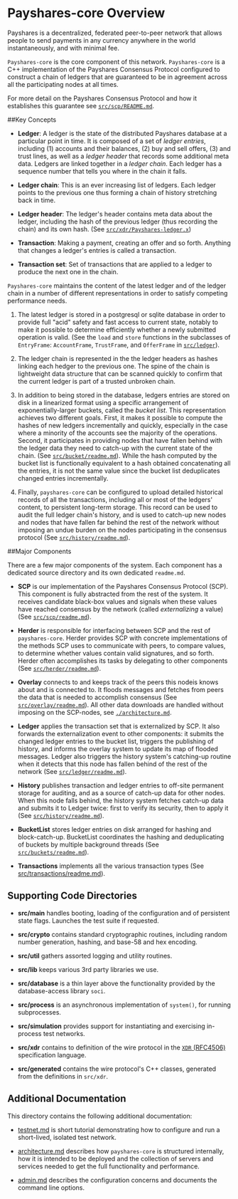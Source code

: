 # Payshares-core Overview

Payshares is a decentralized, federated peer-to-peer network that allows people to
send payments in any currency anywhere in the world instantaneously, and with
minimal fee.

`Payshares-core` is the core component of this network. `Payshares-core` is a C++
implementation of the Payshares Consensus Protocol configured to construct a chain
of ledgers that are guaranteed to be in agreement across all the participating 
nodes at all times.

For more detail on the Payshares Consensus Protocol and how it establishes this
guarantee see [`src/scp/README.md`](../src/scp/readme.md). 

##Key Concepts

- **Ledger**: A ledger is the state of the distributed Payshares database at a 
  particular point in time. It is composed of a set of _ledger entries_, 
  including (1) accounts and their balances, (2) buy and sell offers, (3) and 
  trust lines, as well as a _ledger header_ that records some additional meta 
  data. Ledgers are linked together in a _ledger chain_. Each ledger has a 
  sequence number that tells you where in the chain it falls.

- **Ledger chain**: This is an ever increasing list of ledgers. Each ledger
  points to the previous one thus forming a chain of history stretching back in
  time.

- **Ledger header**: The ledger's header contains meta data about the ledger,
  including the hash of the previous ledger (thus recording the chain) and its 
  own hash. (See [`src/xdr/Payshares-ledger.x`](../src/xdr/Payshares-ledger.x))

- **Transaction**: Making a payment, creating an offer and so forth. Anything
  that changes a ledger's entries is called a transaction.

- **Transaction set**: Set of transactions that are applied to a ledger to
  produce the next one in the chain.


`Payshares-core` maintains the content of the latest ledger and of the ledger
chain in a number of different representations in order to satisfy competing
performance needs.

 1. The latest ledger is stored in a postgresql or sqlite database in order to
    provide full "acid" safety and fast access to current state, notably to make
    it possible to determine efficiently whether a newly submitted operation is
    valid. (See the `load` and `store` functions in the subclasses of
    `EntryFrame`: `AccountFrame`, `TrustFrame`, and `OfferFrame` in
    [`src/ledger`](../src/ledger)).

 2. The ledger chain is represented in the the ledger headers as hashes linking
    each hedger to the previous one. The spine of the chain is lightweight data
    structure that can be scanned quickly to confirm that the current ledger is
    part of a trusted unbroken chain.

 3. In addition to being stored in the database, ledgers entries are stored on
    disk in a linearized format using a specific arrangement of
    exponentially-larger buckets, called the _bucket list_. This representation
    achieves two different goals. First, it makes it possible to compute the
    hashes of new ledgers incrementally and quickly, especially in the case
    where a minority of the accounts see the majority of the operations. Second,
    it participates in providing nodes that have fallen behind with the ledger
    data they need to catch-up with the current state of the chain. (See
    [`src/bucket/readme.md`](../src/bucket/readme.md)). While the hash computed 
	by the bucket list is functionally equivalent to a hash obtained 
	concatenating all the entries, it is not the same value since the bucket 
	list deduplicates changed entries incrementally.

 4. Finally, `payshares-core` can be configured to upload detailed historical
    records of all the transactions, including all or most of the ledgers'
    content, to persistent long-term storage. This record can be used to audit
    the full ledger chain's history, and is used to catch-up new nodes and nodes
    that have fallen far behind the rest of the network without imposing an
    undue burden on the nodes participating in the consensus protocol (See
    [`src/history/readme.md`](../src/history/readme.md)).


##Major Components

There are a few major components of the system. Each component has a dedicated
source directory and its own dedicated `readme.md`.


* **SCP** is our implementation of the Payshares Consensus Protocol (SCP). This
  component is fully abstracted from the rest of the system. It receives
  candidate black-box values and signals when these values have reached
  consensus by the network (called _externalizing_ a value) (See
  [`src/scp/readme.md`](../src/scp/readme.md)).

* **Herder** is responsible for interfacing between SCP and the rest of
  `payshares-core`. Herder provides SCP with concrete implementations of the
  methods SCP uses to communicate with peers, to compare values, to determine
  whether values contain valid signatures, and so forth. Herder often 
  accomplishes its tasks by delegating to other components 
  (See [`src/herder/readme.md`](../src/herder/readme.md)).

* **Overlay** connects to and keeps track of the peers this nodeis knows
  about and is connected to. It floods messages and fetches from peers the data
  that is needed to accomplish consensus (See 
  [`src/overlay/readme.md`](../src/overlay/readme.md)). All
  other data downloads are handled without imposing on the SCP-nodes, see 
  [`./architecture.md`](/docs/architecture.md).
  
* **Ledger** applies the transaction set that is externalized by SCP. It also
  forwards the externalization event to other components: it submits the changed
  ledger entries to the bucket list, triggers the publishing of history, and
  informs the overlay system to update its map of flooded messages. Ledger also
  triggers the history system's catching-up routine when it detects that this
  node has fallen behind of the rest of the network (See
  [`src/ledger/readme.md`](../src/ledger/readme.md)).

* **History** publishes transaction and ledger entries to off-site permanent
  storage for auditing, and as a source of catch-up data for other nodes. When
  this node falls behind, the history system fetches catch-up data and submits
  it to Ledger twice: first to verify its security, then to apply it (See
  [`src/history/readme.md`](../src/history/readme.md)).

* **BucketList** stores ledger entries on disk arranged for hashing and
  block-catch-up. BucketList coordinates the hashing and deduplicating of
  buckets by multiple background threads 
  (See [`src/buckets/readme.md`](../src/buckets/readme.md)).

* **Transactions** implements all the various transaction types (See
  [src/transactions/readme.md](../src/transactions/readme.md)).


## Supporting Code Directories

* **src/main** handles booting, loading of the configuration and of persistent 
  state flags. Launches the test suite if requested.

* **src/crypto** contains standard cryptographic routines, including random 
  number generation, hashing, and base-58 and hex encoding.

* **src/util** gathers assorted logging and utility routines.

* **src/lib** keeps various 3rd party libraries we use.

* **src/database** is a thin layer above the functionality provided by the
  database-access library `soci`.
  
* **src/process** is an asynchronous implementation of `system()`, for running
  subprocesses.

* **src/simulation** provides support for instantiating and exercising 
  in-process test networks.

* **src/xdr** contains to definition of the wire protocol in the [`XDR`
    (RFC4506)](https://tools.ietf.org/html/rfc4506.html) specification language.

* **src/generated** contains the wire protocol's C++ classes, generated from 
  the definitions in `src/xdr`.


## Additional Documentation

This directory contains the following additional documentation:

* [testnet.md](/docs/testnet.md) is short tutorial demonstrating how to 
  configure and run a short-lived, isolated test network.

* [architecture.md](/docs/architecture.md) describes how `payshares-core` is
  structured internally, how it is intended to be deployed and the collection of
  servers and services needed to get the full functionality and performance.

* [admin.md](/docs/admin.md) describes the configuration concerns and documents 
  the command line options.

